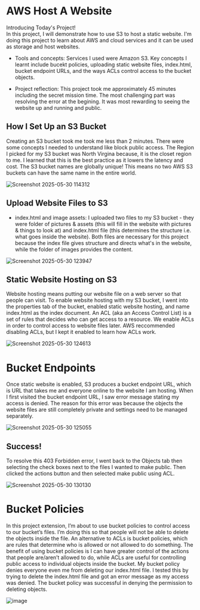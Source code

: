 # AWS Host A Website

Introducing Today's Project!</br>
In this project, I will demonstrate how to use S3 to host a static website. I'm doing this project to learn about AWS and cloud services and it can be used as storage and host websites.

- Tools and concepts: Services I used were Amazon S3. Key concepts I learnt include bucekt policies, uploading static website files, index.html, bucket endpoint URLs, and the ways ACLs control access to the bucket objects.

- Project reflection: This project took me approximately 45 minutes including the secret mission time. The most challenging part was resolving the error at the begining. It was most rewarding to seeing the website up and running and public.

## How I Set Up an S3 Bucket
Creating an S3 bucket took me took me less than 2 minutes. There were some concepts I needed to understand like block public access. The Region I picked for my S3 bucket was North Virgina because, it is the closet region to me. I learned that this is the best practice as it lowers the latency and cost. The S3 bucket names are globally unique! This means no two AWS S3 buckets can have the same name in the entire world. 

![Screenshot 2025-05-30 114312](https://github.com/user-attachments/assets/c4445fe7-9f2c-42d4-9ae4-97554929f2e9)

## Upload Website Files to S3
- index.html and image assets: I uploaded two files to my S3 bucket - they were folder of pictures & assets (this will fill in the website with pictures & things to look at) and index.html file (this determines the structure i.e. what goes inside the website). Both files are necessary for this project because the index file gives structure and directs what's in the website, while the folder of images provides the content.

![Screenshot 2025-05-30 123947](https://github.com/user-attachments/assets/74fcb839-2eed-4139-937d-b6df9a367d3b)

## Static Website Hosting on S3
Website hosting means putting our website file on a web server so that people can visit. To enable website hosting with my S3 bucket, I went into the properties tab of the
bucket, enabled static website hosting, and name index.html as the index document. An ACL (aka an Access Control List) is a set of rules that decides who can get access to a resource. We enable ACLs in order to control access to website files later. AWS reccommended disabling ACLs, but I kept it enabled to learn how ACLs work.


![Screenshot 2025-05-30 124613](https://github.com/user-attachments/assets/718393d2-11d2-4f54-9432-af78a2290167)

# Bucket Endpoints
Once static website is enabled, S3 produces a bucket endpoint URL, which is URL that takes me and everyone online to the website I am hosting. When I first visited the bucket endpoint URL, I saw error message stating my access is denied. The reason for this error was because the objects the website files are still completely private and settings need to be managed separately.

![Screenshot 2025-05-30 125055](https://github.com/user-attachments/assets/77702478-4969-455c-8cdb-5c12108443bb)

## Success!
To resolve this 403 Forbidden error, I went back to the Objects tab then selecting the check boxes next to the files I wanted to make public. Then clicked the actions button
and then selected make public using ACL.



![Screenshot 2025-05-30 130130](https://github.com/user-attachments/assets/bdda0b75-d2f4-4e0e-a48e-1ce44de9bd7e) 

# Bucket Policies
In this project extension, I’m about to use bucket policies to control access to our bucket’s files. I’m doing this so that people will not be able to delete the objects inside the file. An alternative to ACLs is bucket policies, which are rules that determine who is allowed or not allowed to do something.  The benefit of using bucket policies is I can have greater control of the actions that people are/aren’t allowed to do, while ACLs are useful for controlling public access to individual objects inside the bucket. My bucket policy denies everyone even me from deleting our index.html file. I tested this by trying to delete the index.html file and got an error message as my access was denied. The bucket policy was successful in denying the permission to deleting objects. 

![image](https://github.com/user-attachments/assets/42883b00-95ac-45f0-96c5-4a0af52ef6a5)

